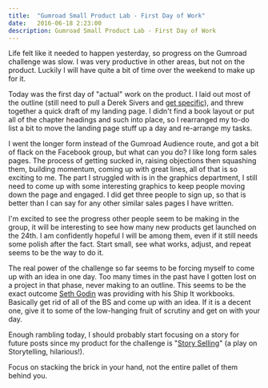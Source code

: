 ```yaml
---
title:  "Gumroad Small Product Lab - First Day of Work"
date:   2016-06-18 2:23:00
description: Gumroad Small Product Lab - First Day of Work
---
```


Life felt like it needed to happen yesterday, so progress on the Gumroad challenge was slow. I was very productive in other areas, but not on the product. Luckily I will have quite a bit of time over the weekend to make up for it.

Today was the first day of "actual" work on the product. I laid out most of the outline (still need to pull a Derek Sivers and <a href="https://sivers.org/get-specific">get specific</a>), and threw together a quick draft of my landing page. I didn't find a book layout or put all of the chapter headings and such into place, so I rearranged my to-do list a bit to move the landing page stuff up a day and re-arrange my tasks.

I went the longer form instead of the Gumroad Audience route, and got a bit of flack on the Facebook group, but what can you do? I like long form sales pages. The process of getting sucked in, raising objections then squashing them, building momentum, coming up with great lines, all of that is so exciting to me. The part I struggled with is in the graphics department, I still need to come up with some interesting graphics to keep people moving down the page and engaged. I did get three people to sign up, so that is better than I can say for any other similar sales pages I have written.

I'm excited to see the progress other people seem to be making in the group, it will be interesting to see how many new products get launched on the 24th. I am confidently hopeful I will be among them, even if it still needs some polish after the fact. Start small, see what works, adjust, and repeat seems to be the way to do it.

The real power of the challenge so far seems to be forcing myself to come up with an idea in one day. Too many times in the past have I gotten lost on a project in that phase, never making to an outline. This seems to be the exact outcome <a href="http://sethgodin.typepad.com/">Seth Godin</a> was providing with his Ship It workbooks. Basically get rid of all of the BS and come up with an idea. If it is a decent one, give it to some of the low-hanging fruit of scrutiny and get on with your day. 

Enough rambling today, I should probably start focusing on a story for future posts since my product for the challenge is "<a href="http://alexmarcy.com/storyselling.html">Story Selling</a>" (a play on Storytelling, hilarious!).

Focus on stacking the brick in your hand, not the entire pallet of them behind you.